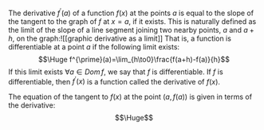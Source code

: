 The derivative $f^{\prime}(a)$ of a function $f(x)$ at the points $a$ is equal to the slope of the tangent to the graph of $f$ at $x=a$, if it exists. This is naturally defined as the limit of the slope of a line segment joining two nearby points, $a$ and $a+h$, on the graph:![[graphic derivative as a limit]]
That is, a function is differentiable at a point $a$ if the following limit exists:
$$\Huge f^{\prime}(a)=\lim_{h\to0}\frac{f(a+h)-f(a)}{h}$$
If this limit exists $\forall a\in Dom\,f$, we say that $f$ is differentiable. If $f$ is differentiable, then $f^{\prime}(x)$ is a function called the derivative of $f(x)$. 

The equation of the tangent to $f(x)$ at the point $(a,f(a))$ is given in terms of the derivative:$$\Huge$$